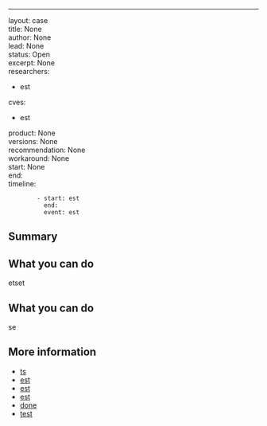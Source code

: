 


  
---  
layout: case  
title: None  
author: None  
lead: None  
status: Open  
excerpt: None  
researchers:
- est
  
cves:
- est
  
product: None  
versions: None  
recommendation: None  
workaround: None  
start: None  
end:  
timeline:  

            - start: est
              end:
              event: est
            
## Summary



## What you can do


etset
## What you can do


se
## More information
  
* [ts](tse)  
* [est](est)  
* [est]()  
* [est](est)  
* [done](est)  
* [test](test)